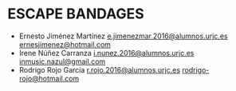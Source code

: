 ESCAPE BANDAGES
=================
- Ernesto Jiménez Martínez 	e.jimenezmar.2016@alumnos.urjc.es 	ernesjimenez@hotmail.com
- Irene Núñez Carranza 		i.nunez.2016@alumnos.urjc.es 		inmusic.nazul@gmail.com
- Rodrigo Rojo García		r.rojo.2016@alumnos.urjc.es 		rodrigo-rojo@hotmail.com


